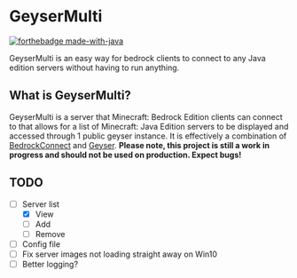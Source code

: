 # GeyserMulti

[![forthebadge made-with-java](https://ForTheBadge.com/images/badges/made-with-java.svg)](https://java.com/)

<!--[![License: MIT](https://img.shields.io/badge/license-MIT-blue.svg)](LICENSE)
[![Build Status](https://ci.nukkitx.com/job/GeyserMulti/job/master/badge/icon)](https://ci.nukkitx.com/job/Geyser/job/master/)
[![Discord](https://img.shields.io/discord/613163671870242838.svg?color=%237289da&label=discord)](http://discord.geysermc.org/)
[![HitCount](http://hits.dwyl.io/Geyser/GeyserMC.svg)](http://hits.dwyl.io/GeyserMC/GeyserMulti)-->

GeyserMulti is an easy way for bedrock clients to connect to any Java edition servers without having to run anything.

## What is GeyserMulti?
GeyserMulti is a server that Minecraft: Bedrock Edition clients can connect to that allows for a list of Minecraft: Java Edition servers to be displayed and accessed through 1 public geyser instance. It is effectively a combination of [BedrockConnect](https://github.com/Pugmatt/BedrockConnect) and [Geyser](https://github.com/GeyserMC/Geyser).
**Please note, this project is still a work in progress and should not be used on production. Expect bugs!**

## TODO
- [ ] Server list
	- [x] View
	- [ ] Add
	- [ ] Remove
- [ ] Config file
- [ ] Fix server images not loading straight away on Win10
- [ ] Better logging?